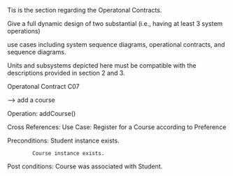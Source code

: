 Tis is the section regarding the Operatonal Contracts.

Give a full dynamic design of two substantial (i.e., having at least 3 system operations)

use cases including system sequence diagrams, operational contracts, and sequence diagrams.

Units and subsystems depicted here must be compatible with the descriptions provided in section 2 and 3.


Operatonal Contract C07

--> add a course

Operation:  addCourse()


Cross References:  Use Case: Register for a Course according to Preference


Preconditions: Student instance exists.


			Course instance exists.
			
			
Post conditions: Course was associated with Student.
